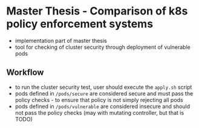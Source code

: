 # Master Thesis - Comparison of k8s policy enforcement systems

- implementation part of master thesis
- tool for checking of cluster security through deployment of vulnerable pods

## Workflow
- to run the cluster security test, user should execute the `apply.sh` script
- pods defined in `/pods/secure` are considered secure and must pass the policy checks - to ensure that policy is not simply rejecting all pods
- pods defined in `/pods/vulnerable` are considered insecure and should not pass the policy checks (may with mutating controller, but that is TODO)